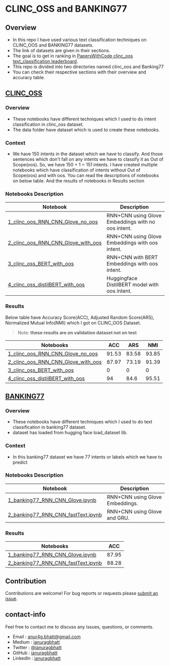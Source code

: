 # CLINC_OSS and BANKING77

## Overview
* In this repo I have used various text classification techniques on CLINC_OOS and BANKING77 datasets.
* The link of datasets are given in their sections.
* The goal is to get in ranking in [PapersWithCode clinc_oos text_classification leaderboard](https://paperswithcode.com/sota/text-classification-on-clinc-oos).
* This repo is divided into two directories named clinc_oos and Banking77
* You can check their respective sections with their overview and accuracy table.

## [CLINC_OSS](https://www.tensorflow.org/datasets/catalog/clinc_oos)

### Overview

* These notebooks have different techniques which I used to do intent classification in clinc_oss dataset.
* The data folder have dataset which is used to create these notebooks.

### Context

* We have 150 intents in the dataset which we have to classify. And those sentences which don't fall on any intents we have to classify it as Out of Scope(oos). So, we have 150 + 1 = 151 intents. I have created multiple notebooks which have classification of intents without Out of Scope(oos) and with oos. You can read the descriptions of notebooks on below table. And the results of notebooks in Results section

### Notebooks Description

| Notebook | Description |
|--------------------------------------------------------------------------------------------------------------|-------------------------------------------------------------------------------------------------------------------------------------------------------------------|
| [1_clinc_oos_RNN_CNN_Glove_no_oos](https://github.com/ianuragbhatt/clinc_oos/blob/main/1_clinc_oos_RNN_CNN_Glove_no_oos.ipynb) | RNN+CNN using Glove Embeddings with no oos intent.  |
| [2_clinc_oos_RNN_CNN_Glove_with_oos](https://github.com/ianuragbhatt/clinc_oos/blob/main/2_clinc_oos_RNN_CNN_Glove_with_oos.ipynb) | RNN+CNN using Glove Embeddings with oos intent. |
| [3_clinc_oss_BERT_with_oos](https://github.com/ianuragbhatt/clinc_oos/blob/main/3_clinc_oss_BERT_with_oos.ipynb) | RNN+CNN with BERT Embeddings with oos intent. |
| [4_clinc_oss_distilBERT_with_oos](https://github.com/ianuragbhatt/clinc_oos/blob/main/4_clinc_oss_distilBERT_with_oos.ipynb) | Huggingface DistilBERT model with oos intent. |

### Results

Below table have Accuracy Score(ACC), Adjusted Random Score(ARS), Normalized Mutual Info(NMI) which I got on CLINC_OOS Dataset.
> Note: **these results are on validation dataset not on test**

| Notebooks| ACC  | ARS  | NMI  |
|-----------|--------|--------|------------|
| [1_clinc_oos_RNN_CNN_Glove_no_oos](https://github.com/ianuragbhatt/clinc_oos/blob/main/1_clinc_oos_RNN_CNN_Glove_no_oos.ipynb)  | 91.53  | 83.58  | 93.85  |
| [2_clinc_oos_RNN_CNN_Glove_with_oos](https://github.com/ianuragbhatt/clinc_oos/blob/main/2_clinc_oos_RNN_CNN_Glove_with_oos.ipynb)  | 87.97  | 73.19  | 91.39  |
| [3_clinc_oss_BERT_with_oos](https://github.com/ianuragbhatt/clinc_oos/blob/main/3_clinc_oss_BERT_with_oos.ipynb)  | 0 | 0  | 0  |
| [4_clinc_oss_distilBERT_with_oos](https://github.com/ianuragbhatt/clinc_oos/blob/main/4_clinc_oss_distilBERT_with_oos.ipynb)  | 94 | 84.6 | 95.51  |

## [BANKING77](https://huggingface.co/datasets/banking77)

### Overview
* These notebooks have different techniques which I used to do text classification in banking77 dataset.
* dataset has loaded from hugging face load_dataset lib.

### Context

* In this banking77 dataset we have 77 intents or labels which we have to predict

### Notebooks Description

| Notebook | Description |
|--------------------------------------------------------------------------------------------------------------|-------------------------------------------------------------------------------------------------------------------------------------------------------------------|
| [1_banking77_RNN_CNN_Glove.ipynb](https://github.com/ianuragbhatt/clinc_oos/blob/main/banking77/1_banking77_RNN_CNN_Glove.ipynb) | RNN+CNN using Glove Embeddings. |
| [2_banking77_RNN_CNN_fastText.ipynb](https://github.com/ianuragbhatt/clinc_oos/blob/main/banking77/2_banking77_RNN_CNN_fastText.ipynb) | RNN+CNN using Glove and GRU. |

### Results

| Notebooks| ACC  |
|-----------|--------|
| [1_banking77_RNN_CNN_Glove.ipynb](https://github.com/ianuragbhatt/clinc_oos/blob/main/banking77/1_banking77_RNN_CNN_Glove.ipynb)  | 87.95  |
| [2_banking77_RNN_CNN_fastText.ipynb](https://github.com/ianuragbhatt/clinc_oos/blob/main/banking77/2_banking77_RNN_CNN_fastText.ipynb) | 88.28 |

## Contribution

Contributions are welcome!  For bug reports or requests please [submit an issue](https://github.com/ianuragbhatt/clinc_oos/issues).

## contact-info

Feel free to contact me to discuss any issues, questions, or comments.

* Email : [anur4g.bhatt@gmail.com](mailto:anur4g.bhatt@gmail.com)
* Medium : [ianuragbhatt](https://ianuragbhatt.medium.com/)
* Twitter : [@ianuragbhatt](https://twitter.com/ianuragbhatt)
* GitHub : [ianuragbhatt](https://github.com/ianuragbhatt)
* LinkedIn : [ianuragbhatt](https://www.linkedin.com/in/ianuragbhatt)
